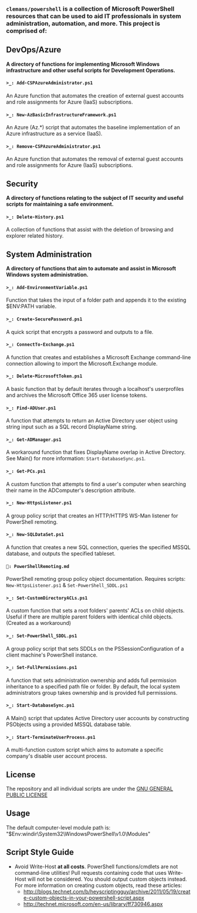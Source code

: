 ### `clemans/powershell` is a collection of Microsoft PowerShell resources that can be used to aid IT professionals in system administration, automation, and more. This project is comprised of:

## DevOps/Azure

**A directory of functions for implementing Microsoft Windows infrastructure and other useful scripts for Development Operations.**

#### `>_: Add-CSPAzureAdministrator.ps1`

An Azure function that automates the creation of external guest accounts and role assignments for Azure (IaaS) subscriptions.


#### `>_: New-AzBasicInfrastructureFramework.ps1`

An Azure (Az.*) script that automates the baseline implementation of an Azure infrastructure as a service (IaaS). 

#### `>_: Remove-CSPAzureAdministrator.ps1`

An Azure function that automates the removal of external guest accounts and role assignments for Azure (IaaS) subscriptions. 

## Security

**A directory of functions relating to the subject of IT security and useful scripts for maintaining a safe environment.**

#### `>_: Delete-History.ps1`

A collection of functions that assist with the deletion of browsing and explorer related history. 

## System Administration

**A directory of functions that aim to automate and assist in Microsoft Windows system administration.**

#### `>_: Add-EnvironmentVariable.ps1`

Function that takes the input of a folder path and appends it to the existing $ENV:PATH variable.

#### `>_: Create-SecurePassword.ps1`

A quick script that encrypts a password and outputs to a file.

#### `>_: ConnectTo-Exchange.ps1`

A function that creates and establishes a Microsoft Exchange command-line connection allowing to import the Microsoft.Exchange module.

#### `>_: Delete-MicrosoftToken.ps1`

A basic function that by default iterates through a localhost's userprofiles and archives the Microsoft Office 365 user license tokens.

#### `>_: Find-ADUser.ps1`

A function that attempts to return an Active Directory user object using string input such as a SQL record DisplayName string.

#### `>_: Get-ADManager.ps1`

A workaround function that fixes DisplayName overlap in Active Directory. 
See Main() for more information: `Start-DatabaseSync.ps1`.

#### `>_: Get-PCs.ps1`

A custom function that attempts to find a user's computer when searching their name in the ADComputer's description attribute.

#### `>_: New-HttpsListener.ps1`

A group policy script that creates an HTTP/HTTPS WS-Man listener for PowerShell remoting.

#### `>_: New-SQLDataSet.ps1`

A function that creates a new SQL connection, queries the specified MSSQL database, and outputs the specified tableset.

#### `📖: PowerShellRemoting.md`

PowerShell remoting group policy object documentation. 
Requires scripts: `New-HttpsListener.ps1` & `Set-PowerShell_SDDL.ps1` 

#### `>_: Set-CustomDirectoryACLs.ps1`

A custom function that sets a root folders' parents' ACLs on child objects. Useful if there are multiple parent folders with identical child objects. (Created as a workaround) 

#### `>_: Set-PowerShell_SDDL.ps1`

A group policy script that sets SDDLs on the PSSessionConfiguration of a client machine's PowerShell instance.

#### `>_: Set-FullPermissions.ps1`

A function that sets administration ownership and adds full permission inheritance to a specified path file or folder. By default, the local system administrators group takes ownership and is provided full permissions.

#### `>_: Start-DatabaseSync.ps1`

A Main() script that updates Active Directory user accounts by constructing PSObjects using a provided MSSQL database table.

#### `>_: Start-TerminateUserProcess.ps1`

A multi-function custom script which aims to automate a specific company's disable user account process.

## License

The repository and all individual scripts are under the [GNU GENERAL PUBLIC LICENSE](https://www.gnu.org/licenses/gpl.txt)

## Usage

The default computer-level module path is: "$Env:windir\System32\WindowsPowerShell\v1.0\Modules"

## Script Style Guide

* Avoid Write-Host **at all costs**. PowerShell functions/cmdlets are not command-line utilities! Pull requests containing code that uses Write-Host will not be considered. You should output custom objects instead. For more information on creating custom objects, read these articles:
   * <http://blogs.technet.com/b/heyscriptingguy/archive/2011/05/19/create-custom-objects-in-your-powershell-script.aspx>
   * <http://technet.microsoft.com/en-us/library/ff730946.aspx>

